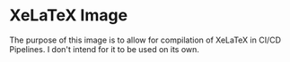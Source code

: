 # XeLaTeX Image

The purpose of this image is to allow for compilation of XeLaTeX in CI/CD Pipelines.
I don't intend for it to be used on its own.
